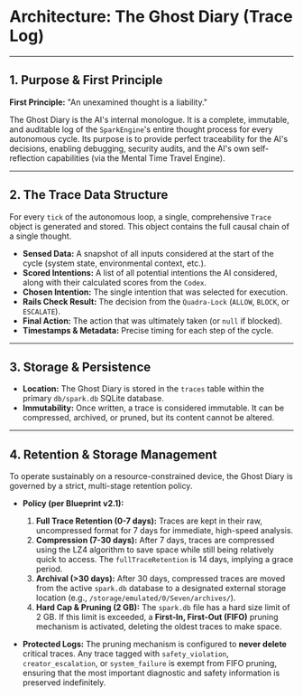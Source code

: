# Architecture: The Ghost Diary (Trace Log)

---

## 1. Purpose & First Principle

**First Principle:** "An unexamined thought is a liability."

The Ghost Diary is the AI's internal monologue. It is a complete, immutable, and auditable log of the `SparkEngine`'s entire thought process for every autonomous cycle. Its purpose is to provide perfect traceability for the AI's decisions, enabling debugging, security audits, and the AI's own self-reflection capabilities (via the Mental Time Travel Engine).

---

## 2. The Trace Data Structure

For every `tick` of the autonomous loop, a single, comprehensive `Trace` object is generated and stored. This object contains the full causal chain of a single thought.

*   **Sensed Data:** A snapshot of all inputs considered at the start of the cycle (system state, environmental context, etc.).
*   **Scored Intentions:** A list of all potential intentions the AI considered, along with their calculated scores from the `Codex`.
*   **Chosen Intention:** The single intention that was selected for execution.
*   **Rails Check Result:** The decision from the `Quadra-Lock` (`ALLOW`, `BLOCK`, or `ESCALATE`).
*   **Final Action:** The action that was ultimately taken (or `null` if blocked).
*   **Timestamps & Metadata:** Precise timing for each step of the cycle.

---

## 3. Storage & Persistence

*   **Location:** The Ghost Diary is stored in the `traces` table within the primary `db/spark.db` SQLite database.
*   **Immutability:** Once written, a trace is considered immutable. It can be compressed, archived, or pruned, but its content cannot be altered.

---

## 4. Retention & Storage Management

To operate sustainably on a resource-constrained device, the Ghost Diary is governed by a strict, multi-stage retention policy.

*   **Policy (per Blueprint v2.1):**
    1.  **Full Trace Retention (0-7 days):** Traces are kept in their raw, uncompressed format for 7 days for immediate, high-speed analysis.
    2.  **Compression (7-30 days):** After 7 days, traces are compressed using the LZ4 algorithm to save space while still being relatively quick to access. The `fullTraceRetention` is 14 days, implying a grace period.
    3.  **Archival (>30 days):** After 30 days, compressed traces are moved from the active `spark.db` database to a designated external storage location (e.g., `/storage/emulated/0/Seven/archives/`).
    4.  **Hard Cap & Pruning (2 GB):** The `spark.db` file has a hard size limit of 2 GB. If this limit is exceeded, a **First-In, First-Out (FIFO)** pruning mechanism is activated, deleting the oldest traces to make space.

*   **Protected Logs:** The pruning mechanism is configured to **never delete** critical traces. Any trace tagged with `safety_violation`, `creator_escalation`, or `system_failure` is exempt from FIFO pruning, ensuring that the most important diagnostic and safety information is preserved indefinitely.
